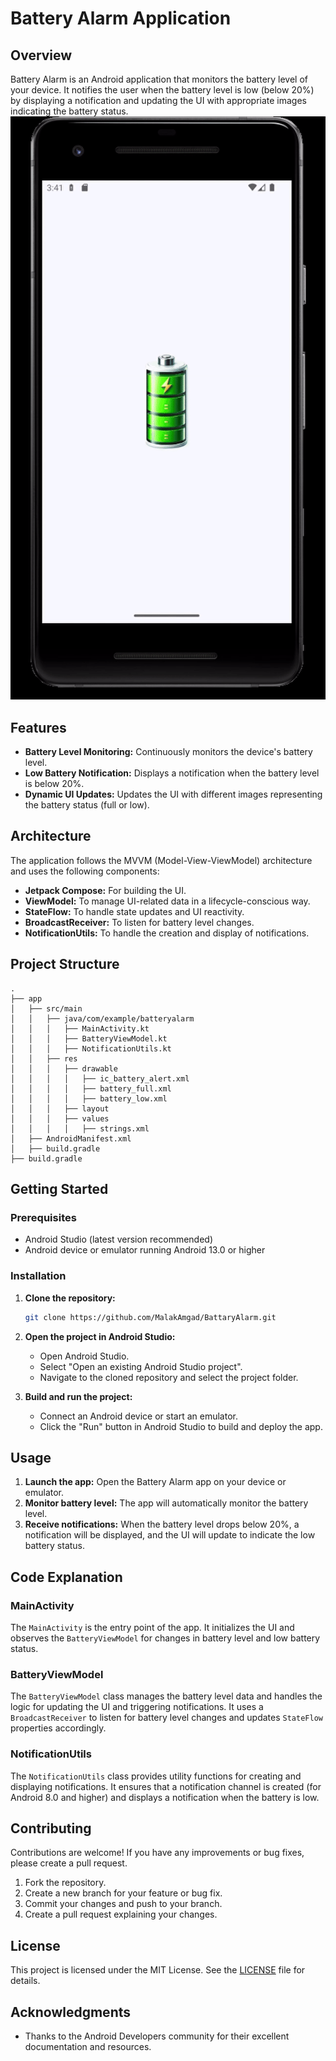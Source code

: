 

# Battery Alarm Application

## Overview

Battery Alarm is an Android application that monitors the battery level of your device. It notifies the user when the battery level is low (below 20%) by displaying a notification and updating the UI with appropriate images indicating the battery status.
![Promo](https://github.com/MalakAmgad/BattaryAlarm/blob/master/promo.gif)

## Features

- **Battery Level Monitoring:** Continuously monitors the device's battery level.
- **Low Battery Notification:** Displays a notification when the battery level is below 20%.
- **Dynamic UI Updates:** Updates the UI with different images representing the battery status (full or low).

## Architecture

The application follows the MVVM (Model-View-ViewModel) architecture and uses the following components:

- **Jetpack Compose:** For building the UI.
- **ViewModel:** To manage UI-related data in a lifecycle-conscious way.
- **StateFlow:** To handle state updates and UI reactivity.
- **BroadcastReceiver:** To listen for battery level changes.
- **NotificationUtils:** To handle the creation and display of notifications.

## Project Structure

```
.
├── app
│   ├── src/main
│   │   ├── java/com/example/batteryalarm
│   │   │   ├── MainActivity.kt
│   │   │   ├── BatteryViewModel.kt
│   │   │   ├── NotificationUtils.kt
│   │   ├── res
│   │   │   ├── drawable
│   │   │   │   ├── ic_battery_alert.xml
│   │   │   │   ├── battery_full.xml
│   │   │   │   ├── battery_low.xml
│   │   │   ├── layout
│   │   │   ├── values
│   │   │   │   ├── strings.xml
│   ├── AndroidManifest.xml
│   ├── build.gradle
├── build.gradle
```

## Getting Started

### Prerequisites

- Android Studio (latest version recommended)
- Android device or emulator running Android 13.0  or higher

### Installation

1. **Clone the repository:**

   ```bash
   git clone https://github.com/MalakAmgad/BattaryAlarm.git
   ```

2. **Open the project in Android Studio:**

   - Open Android Studio.
   - Select "Open an existing Android Studio project".
   - Navigate to the cloned repository and select the project folder.

3. **Build and run the project:**

   - Connect an Android device or start an emulator.
   - Click the "Run" button in Android Studio to build and deploy the app.

## Usage

1. **Launch the app:** Open the Battery Alarm app on your device or emulator.
2. **Monitor battery level:** The app will automatically monitor the battery level.
3. **Receive notifications:** When the battery level drops below 20%, a notification will be displayed, and the UI will update to indicate the low battery status.

## Code Explanation

### MainActivity

The `MainActivity` is the entry point of the app. It initializes the UI and observes the `BatteryViewModel` for changes in battery level and low battery status.

### BatteryViewModel

The `BatteryViewModel` class manages the battery level data and handles the logic for updating the UI and triggering notifications. It uses a `BroadcastReceiver` to listen for battery level changes and updates `StateFlow` properties accordingly.

### NotificationUtils

The `NotificationUtils` class provides utility functions for creating and displaying notifications. It ensures that a notification channel is created (for Android 8.0 and higher) and displays a notification when the battery is low.

## Contributing

Contributions are welcome! If you have any improvements or bug fixes, please create a pull request.

1. Fork the repository.
2. Create a new branch for your feature or bug fix.
3. Commit your changes and push to your branch.
4. Create a pull request explaining your changes.

## License

This project is licensed under the MIT License. See the [LICENSE](LICENSE) file for details.

## Acknowledgments

- Thanks to the Android Developers community for their excellent documentation and resources.

